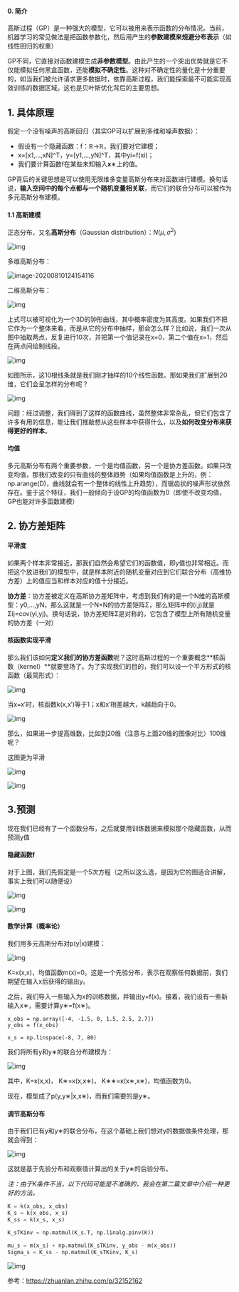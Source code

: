 #### 0. 简介

高斯过程（GP）是一种强大的模型，它可以被用来表示函数的分布情况。当前，机器学习的常见做法是把函数参数化，然后用产生的**参数建模来规避分布表示**（如线性回归的权重）

GP不同，它直接对函数建模生成**非参数模型**。由此产生的一个突出优势就是它不仅能模拟任何黑盒函数，还能**模拟不确定性**。这种对不确定性的量化是十分重要的，如当我们被允许请求更多数据时，依靠高斯过程，我们能探索最不可能实现高效训练的数据区域。这也是贝叶斯优化背后的主要思想。

## 1. 具体原理

假定一个没有噪声的高斯回归（其实GP可以扩展到多维和噪声数据）：

- 假设有一个隐藏函数：f：ℝ→ℝ，我们要对它建模；
- x=[x1,…,xN]^T，y=[y1,…,yN]^T，其中yi=f(xi)；
- 我们要计算函数f在某些未知输入**x**∗上的值。

GP背后的关键思想是可以使用无限维多变量高斯分布来对函数进行建模。换句话说，**输入空间中的每个点都与一个随机变量相关联**，而它们的联合分布可以被作为多元高斯分布建模。

#### 1.1 高斯建模

正态分布，又名**高斯分布**（Gaussian distribution）：$N(\mu, \sigma^2)$

![img](../imags/472309f790529822d23e9228d7ca7bcb0b46d4c8)

多维高斯分布：

![image-20200810124154116](../imags/image-20200810124154116.png)

二维高斯分布：

![img](../imags/v2-36f8fddaef8c52d72b74be8341e024b9_1440w.jpg)

上式可以被可视化为一个3D的钟形曲线，其中概率密度为其高度。如果我们不把它作为一个整体来看，而是从它的分布中抽样，那会怎么样？比如说，我们一次从图中抽取两点，反复进行10次，并把第一个值记录在x=0，第二个值在x=1，然后在两点间绘制线段。

![img](../imags/v2-7a65cbf2bfed660123928a94a87e5593_1440w.jpg)

如图所示，这10根线条就是我们刚才抽样的10个线性函数。那如果我们扩展到20维，它们会呈怎样的分布呢？

![img](../imags/v2-94cbb4c83a5470ba7639e162096f41f8_1440w.jpg)

问题：经过调整，我们得到了这样的函数曲线，虽然整体非常杂乱，但它们包含了许多有用的信息，能让我们推敲想从这些样本中获得什么，以及**如何改变分布来获得更好的样本**。

#### 均值

多元高斯分布有两个重要参数，一个是均值函数，另一个是协方差函数。如果只改变均值，那我们改变的只有曲线的整体趋势（如果均值函数是上升的，例：np.arange(D)，曲线就会有一个整体的线性上升趋势），而锯齿状的噪声形状依然存在。鉴于这个特征，我们一般倾向于设GP的均值函数为0（即使不改变均值，GP也能对许多函数建模）

## 2. 协方差矩阵

#### 平滑度

如果两个样本非常接近，那我们自然会希望它们的函数值，即y值也非常相近。而把这个放进我们的模型中，就是样本附近的随机变量对应到它们联合分布（高维协方差）上的值应当和样本对应的值十分接近。

**协方差**：协方差被定义在高斯协方差矩阵中，考虑到我们有的是一个N维的高斯模型：y0,…,yN，那么这就是一个N×N的协方差矩阵Σ，那么矩阵中的(i,j)就是Σij=cov(yi,yj)。换句话说，协方差矩阵Σ是对称的，它包含了模型上所有随机变量的协方差（一对）

#### 核函数实现平滑

那么我们该如何**定义我们的协方差函数**呢？这时高斯过程的一个重要概念**核函数（kernel）**就要登场了。为了实现我们的目的，我们可以设一个平方形式的核函数（最简形式）：

![img](../imags/v2-518d50bb621eb51ae0f436a2d8403939_1440w.jpg)

当x=x′时，核函数k(x,x′)等于1；x和x′相差越大，k越趋向于0。

![img](../imags/v2-185d137ee7c16a12fa2abf7e6c8b89e7_1440w.jpg)

那么，如果进一步提高维数，比如到20维（注意与上面20维的图像对比）100维呢？

这图更为平滑

![img](../imags/v2-53339e11c09c2a75887ea2d1d7a86332_1440w.jpg)

![img](../imags/v2-16575edc00439cf753e5bd15abbcab05_1440w.jpg)



## 3.预测

现在我们已经有了一个函数分布，之后就要用训练数据来模拟那个隐藏函数，从而预测y值

#### 隐藏函数f

对于上图，我们先假定是一个5次方程（之所以这么选，是因为它的图适合讲解，事实上我们可以随便设）

![img](../imags/v2-e6eb17b06dac0f56afb9c98240fcb66f_1440w.jpg)

![img](../imags/v2-7e6dadf35137ab779330031d22722da6_1440w.jpg)

#### 数学计算（概率论）

我们用多元高斯分布对p(y|x)建模：

![img](../imags/v2-5b81990e2aee9a0b21f6d09eda01ec31_1440w.jpg)

K=κ(x,x)，均值函数m(x)=0。这是一个先验分布，表示在观察任何数据前，我们期望在输入x后获得的输出y。

之后，我们导入一些输入为x的训练数据，并输出y=f(x)。接着，我们设有一些新输入x∗，需要计算y∗=f(x∗)。

```text
x_obs = np.array([-4, -1.5, 0, 1.5, 2.5, 2.7])
y_obs = f(x_obs)

x_s = np.linspace(-8, 7, 80)
```

我们将所有y和y∗的联合分布建模为：

![img](../imags/v2-d7242c9291d6878e509d040c3b80fadb_1440w.jpg)

其中，K=κ(x,x)， K∗=κ(x,x∗)， K∗∗=κ(x∗,x∗)，均值函数为0。

现在，模型成了p(y,y∗|x,x∗)，而我们需要的是y∗。

#### 调节高斯分布

由于我们已有y和y∗的联合分布，在这个基础上我们想对y的数据做条件处理，那就会得到：

![img](../imags/v2-3465c15cfd301d1826a6d92117de362a_1440w.jpg)

这就是基于先验分布和观察值计算出的关于y∗的后验分布。

*注：由于K条件不当，以下代码可能是不准确的，我会在第二篇文章中介绍一种更好的方法。*

```python
K = k(x_obs, x_obs)
K_s = k(x_obs, x_s)
K_ss = k(x_s, x_s)

K_sTKinv = np.matmul(K_s.T, np.linalg.pinv(K))

mu_s = m(x_s) + np.matmul(K_sTKinv, y_obs - m(x_obs))
Sigma_s = K_ss - np.matmul(K_sTKinv, K_s)
```

![img](../imags/v2-412a53c4ab2b9863801a8461405952a7_1440w.jpg)







参考：https://zhuanlan.zhihu.com/p/32152162